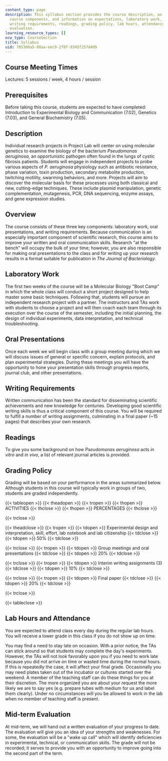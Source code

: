 ```yaml
---
content_type: page
description: This syllabus section provides the course description, an overview of
  course components, and information on expectations, laboratory work, oral presentations,
  writing requirements, readings, grading policy, lab hours, attendance, and mid-term
  evaluation.
learning_resource_types: []
ocw_type: CourseSection
title: Syllabus
uid: 705300a5-80aa-eec9-2f8f-9345f257d409
---
```


Course Meeting Times
--------------------

Lectures: 5 sessions / week, 4 hours / session

Prerequisites
-------------

Before taking this course, students are expected to have completed: Introduction to Experimental Biology and Communication (7.02), Genetics (7.03), and General Biochemistry (7.05).

Description
-----------

Individual research projects in Project Lab will center on using molecular genetics to examine the biology of the bacterium _Pseudomonas aeruginosa_, an opportunistic pathogen often found in the lungs of cystic fibrosis patients. Students will engage in independent projects to probe various aspects of _P. aeruginosa_ physiology such as antibiotic resistance, phase variation, toxin production, secondary metabolite production, twitching motility, swarming behaviors, and more. Projects will aim to discover the molecular basis for these processes using both classical and new, cutting-edge techniques. These include plasmid manipulation, genetic complementation, mutagenesis, PCR, DNA sequencing, enzyme assays, and gene expression studies.

Overview
--------

The course consists of these three key components: laboratory work, oral presentations, and writing requirements. Because communication is an especially important component of scientific research, this course aims to improve your written and oral communication skills. Research "at the bench" will occupy the bulk of your time; however, you are also responsible for making oral presentations to the class and for writing up your research results in a format suitable for publication in _The Journal of Bacteriology_.

Laboratory Work
---------------

The first two weeks of the course will be a Molecular Biology "Boot Camp" in which the whole class will conduct a short project designed to help master some basic techniques. Following that, students will pursue an independent research project with a partner. The instructors and TAs work with students to choose a project and will then coach each team through its execution over the course of the semester, including the initial planning, the design of individual experiments, data interpretation, and technical troubleshooting.

Oral Presentations
------------------

Once each week we will begin class with a group meeting during which we will discuss issues of general or specific concern, explain protocols, and plan experimental strategies. During these meetings you will have the opportunity to hone your presentation skills through progress reports, journal club, and other presentations.

Writing Requirements
--------------------

Written communication has been the standard for disseminating scientific achievements and new knowledge for centuries. Developing good scientific writing skills is thus a critical component of this course. You will be required to fulfill a number of writing assignments, culminating in a final paper (~15 pages) that describes your own research.

Readings
--------

To give you some background on how _Pseudomonas aeruginosa_ acts _in vitro_ and _in vivo_, a list of relevant journal articles is provided.

Grading Policy
--------------

Grading will be based on your performance in the areas summarized below. Although students in this course will typically work in groups of two, students are graded independently.

{{< tableopen >}}
{{< theadopen >}}
{{< tropen >}}
{{< thopen >}}
ACTIVITIES
{{< thclose >}}
{{< thopen >}}
PERCENTAGES
{{< thclose >}}

{{< trclose >}}

{{< theadclose >}}
{{< tropen >}}
{{< tdopen >}}
Experimental design and interpretation, skill, effort, lab notebook and lab citizenship
{{< tdclose >}}
{{< tdopen >}}
50%
{{< tdclose >}}

{{< trclose >}}
{{< tropen >}}
{{< tdopen >}}
Group meetings and oral presentations
{{< tdclose >}}
{{< tdopen >}}
20%
{{< tdclose >}}

{{< trclose >}}
{{< tropen >}}
{{< tdopen >}}
Interim writing assignments (3)
{{< tdclose >}}
{{< tdopen >}}
10%
{{< tdclose >}}

{{< trclose >}}
{{< tropen >}}
{{< tdopen >}}
Final paper
{{< tdclose >}}
{{< tdopen >}}
20%
{{< tdclose >}}

{{< trclose >}}

{{< tableclose >}}

Lab Hours and Attendance
------------------------

You are expected to attend class every day during the regular lab hours. You will receive a lower grade in this class if you do not show up on time.

You may find a need to stay late on occasion. With a prior notice, the TAs can stick around so that students may complete the day's experiments. However, the TAs will not look favorably upon you if you need to work late because you did not arrive on time or wasted time during the normal hours. If this is repeatedly the case, it will affect your final grade. Occasionally you may need plates taken out of the incubator or cultures started over the weekend. A member of the teaching staff can do these things for you at their discretion. The more organized you are about your request the more likely we are to say yes (e.g. prepare tubes with medium for us and label them clearly). Under no circumstances will you be allowed to work in the lab when no member of teaching staff is present.

Mid-term Evaluation
-------------------

At mid-term, we will hand out a written evaluation of your progress to date. The evaluation will give you an idea of your strengths and weaknesses. For some, the evaluation will be a "wake up call" which will identify deficiencies in experimental, technical, or communication skills. The grade will not be recorded; it serves to provide you with an opportunity to improve going into the second part of the term.